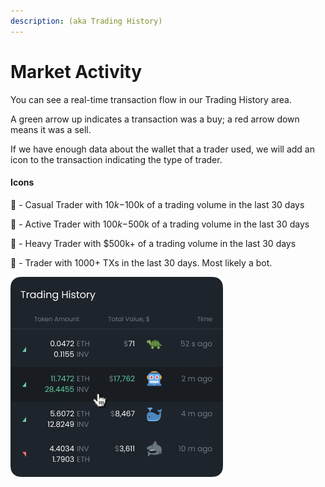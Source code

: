 ```yaml
---
description: (aka Trading History)
---
```


# Market Activity

You can see a real-time transaction flow in our Trading History area. 

A green arrow up indicates a transaction was a buy; a red arrow down means it was a sell. 

If we have enough data about the wallet that a trader used, we will add an icon to the transaction indicating the type of trader. 

#### **Icons**

🐢 - Casual Trader with $10k-$100k of a trading volume in the last 30 days

🦈 - Active Trader with $100k-$500k of a trading volume in the last 30 days

🐳 - Heavy Trader with $500k+ of a trading volume in the last 30 days

🤖 - Trader with 1000+ TXs in the last 30 days. Most likely a bot.  


![](../../.gitbook/assets/image%20%2817%29.png)



